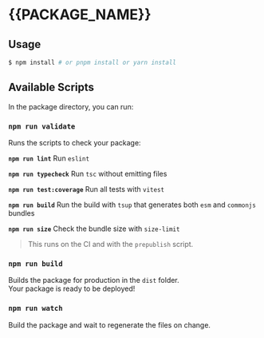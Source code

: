 # {{PACKAGE_NAME}}

## Usage

```bash
$ npm install # or pnpm install or yarn install
```

## Available Scripts

In the package directory, you can run:

### `npm run validate`

Runs the scripts to check your package:

**`npm run lint`**
Run `eslint`

**`npm run typecheck`**
Run `tsc` without emitting files

**`npm run test:coverage`**
Run all tests with `vitest`

**`npm run build`**
Run the build with `tsup` that generates both `esm` and `commonjs` bundles

**`npm run size`**
Check the bundle size with `size-limit`

> This runs on the CI and with the `prepublish` script.

### `npm run build`

Builds the package for production in the `dist` folder.<br>
Your package is ready to be deployed!

### `npm run watch`
Build the package and wait to regenerate the files on change.

